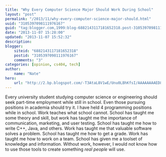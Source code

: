 ```yaml
---
title: "Why Every Computer Science Major Should Work During School"
layout: "post"
permalink: "/2013/11/why-every-computer-science-major-should.html"
uuid: "3105397098111976167"
guid: "tag:blogger.com,1999:blog-6882143117181652318.post-3105397098111976167"
date: "2013-11-07 15:28:00"
updated: "2013-11-07 15:52:32"
description: 
blogger:
    siteid: "6882143117181652318"
    postid: "3105397098111976167"
    comments: "3"
categories: [opinion, cs404, tech]
author: 
    name: "Nate"
hero:
    url: "http://2.bp.blogspot.com/-T3AtaL8V1wE/Unu0LBhKfsI/AAAAAAAAED8/yyRpw3WyFbE/s800/companies.jpg"
---
```



Every university student studying computer science or engineering should seek part-time employment while still in school. Even those pursuing positions in academia should try it.&nbsp;I have held 4 programming positions while in school. Work teaches what school cannot. School has taught me some theory and skill, but work&nbsp;has taught me the importance of communication, marketing, and user testing. School has taught me how to write C++, Java, and others. Work has taught me that valuable software solves a problem. School has taught me how to get a grade. Work has taught me how to work on a team. School has given me a toolset of knowledge and information. Without work, however, I would not know how to use those tools to create something *real people* will use.

